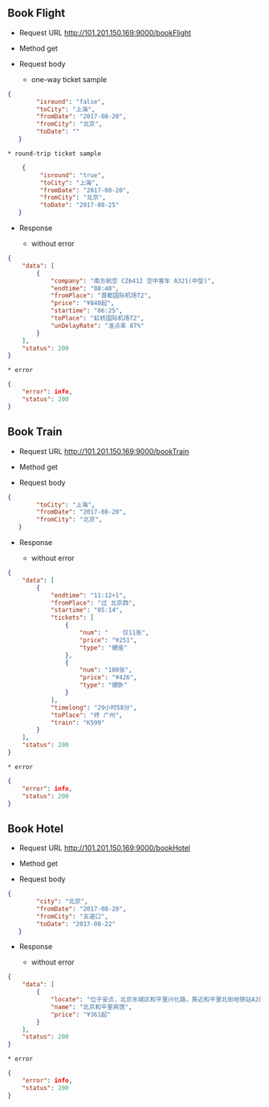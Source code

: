 ## Book Flight

* Request URL
http://101.201.150.169:9000/bookFlight

* Method
get

* Request body

	* one-way ticket sample
```json
{
		"isround": "false",
		"toCity": "上海",
		"fromDate": "2017-08-20",
		"fromCity": "北京",
		"toDate": "" 
   }
```

	* round-trip ticket sample
```json
	{ 
		 "isround": "true",
		 "toCity": "上海",
		 "fromDate": "2017-08-20",
		 "fromCity": "北京",
		 "toDate": "2017-08-25" 
   }
```

* Response 

	* without error 
```json
{
    "data": [
        {
            "company": "南方航空 CZ6412 空中客车 A321(中型)",
            "endtime": "08:40",
            "fromPlace": "首都国际机场T2",
            "price": "¥840起",
            "startime": "06:25",
            "toPlace": "虹桥国际机场T2",
            "unDelayRate": "准点率 87%"
        }
    ],
    "status": 200
}
```

	* error
```json
{
    "error": info,
    "status": 200
}
```

## Book Train


* Request URL
http://101.201.150.169:9000/bookTrain 

* Method
get

* Request body
```json
{
		"toCity": "上海",
		"fromDate": "2017-08-20",
		"fromCity": "北京",
   }
```

* Response 

	* without error 
```json
{
    "data": [
        {
            "endtime": "11:12+1",
            "fromPlace": "过 北京西",
            "startime": "05:14",
            "tickets": [
                {
                    "num": "    仅11张",
                    "price": "¥251",
                    "type": "硬座"
                },
                {
                    "num": "100张",
                    "price": "¥426",
                    "type": "硬卧"
                }
            ],
            "timelong": "29小时58分",
            "toPlace": "终 广州",
            "train": "K599"
        }
    ],
    "status": 200
}
```

	* error
```json
{
    "error": info,
    "status": 200
}
```


## Book Hotel

* Request URL
http://101.201.150.169:9000/bookHotel

* Method
get

* Request body
```json
{
		"city": "北京",
		"fromDate": "2017-08-20",
		"fromCity": "五道口",
		"toDate": "2017-08-22" 
   }
```

* Response 

	* without error 
```json
{
    "data": [
        {
            "locate": "位于安贞，北京东城区和平里兴化路，靠近和平里北街地铁站A2口",
            "name": "北京和平里宾馆",
            "price": "¥361起"
        }
    ],
    "status": 200
}
```

	* error
```json
{
    "error": info,
    "status": 200
}
```